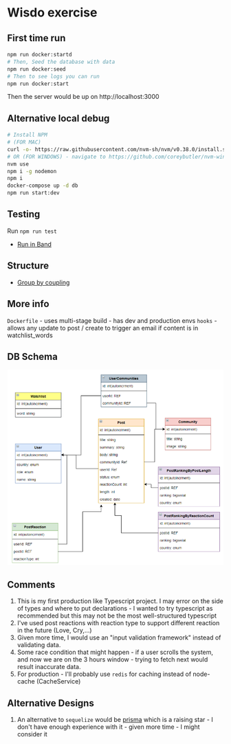 # Wisdo exercise
## First time run
```bash
npm run docker:startd
# Then, Seed the database with data
npm run docker:seed 
# Then to see logs you can run
npm run docker:start
```
Then the server would be up on http://localhost:3000

## Alternative local debug
```bash
# Install NPM
# (FOR MAC)
curl -o- https://raw.githubusercontent.com/nvm-sh/nvm/v0.38.0/install.sh | bash
# OR (FOR WINDOWS) - navigate to https://github.com/coreybutler/nvm-windows/releases
nvm use
npm i -g nodemon
npm i
docker-compose up -d db
npm run start:dev
```

## Testing
Run `npm run test`
- [Run in Band](docs/testing/run-in-band.md)

## Structure
- [Group by coupling](docs/group-by-coupling.md)

## More info
`Dockerfile` - uses multi-stage build - has dev and production envs
`hooks` - allows any update to post / create to trigger an email if content is in watchlist_words

## DB Schema
![Db Schema](docs/db_diagram.png)


## Comments
1. This is my first production like Typescript project. I may error on the side of types and where to put declarations -
I wanted to try typescript as recommended but this may not be the most well-structured typescript
2. I've used post reactions with reaction type to support different reaction in the future (Love, Cry,...)
3. Given more time, I would use an "input validation framework" instead of validating data.
4. Some race condition that might happen - if a user scrolls the system, and now we are on the 3 hours window - 
trying to fetch next would result inaccurate data.
5. For production - I'll probably use `redis` for caching instead of node-cache (CacheService)

## Alternative Designs
1. An alternative to `sequelize` would be [prisma](https://www.prisma.io/) which is a raising star -
I don't have enough experience with it - given more time - I might consider it
